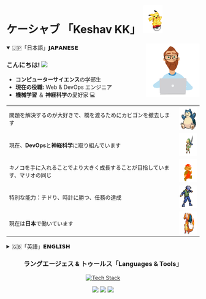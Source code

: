 # ケーシャブ 「Keshav KK」 <img src="https://github.com/keshav-k3/mygifs/blob/4cdf4e350df020dbd4be137eb9867992ed439465/gitgifs/pika1.gif" width="50px">

<img align="right" alt="PC GIF" src="https://github.com/keshav-k3/mygifs/blob/4cdf4e350df020dbd4be137eb9867992ed439465/gitgifs/dev1.gif" width="140" />

<details open>
<summary>🇯🇵「日本語」𝗝𝗔𝗣𝗔𝗡𝗘𝗦𝗘</summary>

### こんにちは! <img src="https://github.com/TheDudeThatCode/TheDudeThatCode/blob/master/Assets/Hi.gif" width="29px">

- **コンピューターサイエンス**の学部生
- **現在の役職:** Web & DevOps エンジニア
- **機械学習** ＆ **神経科学**の愛好家 :computer:

<div align="center">
<table>
<tr>
<td>問題を解決するのが大好きで、橋を渡るためにカビゴンを撤去します</td>
<td><img alt="GIF" src="https://github.com/keshav-k3/mygifs/blob/4cdf4e350df020dbd4be137eb9867992ed439465/gitgifs/snorlax.gif" height="60vw" width="60vw" /></td>
</tr>
<tr>
<td>現在、<b>DevOps</b>と<b>神経科学</b>に取り組んでいます</td>
<td><img alt="GIF" src="https://github.com/keshav-k3/mygifs/blob/4cdf4e350df020dbd4be137eb9867992ed439465/gitgifs/zelda.gif" height="60vw" width="60vw" /></td>
</tr>
<tr>
<td>キノコを手に入れることでより大きく成長することが目指しています、マリオの同じ</td>
<td><img alt="GIF" src="https://github.com/keshav-k3/mygifs/blob/4cdf4e350df020dbd4be137eb9867992ed439465/gitgifs/mario1.gif" height="60vw" width="60vw" /></td>
</tr>
<tr>
<td>特別な能力：チドり、時計に勝つ、任務の達成</td>
<td><img alt="GIF" src="https://github.com/keshav-k3/mygifs/blob/4cdf4e350df020dbd4be137eb9867992ed439465/gitgifs/kakashi.gif" height="60vw" width="60vw" /></td>
</tr>
<tr>
<td>現在は<b>日本</b>で働いています</td>
<td><img alt="GIF" src="https://github.com/keshav-k3/mygifs/blob/4cdf4e350df020dbd4be137eb9867992ed439465/gitgifs/charizard.gif" height="60vw" width="60vw" /></td>
</tr>
</table>
</div>

</details>

<details>
<summary>🇬🇧「英語」𝗘𝗡𝗚𝗟𝗜𝗦𝗛</summary>

### Hello! <img src="https://github.com/TheDudeThatCode/TheDudeThatCode/blob/master/Assets/Hi.gif" width="29px">

- Undergraduate in **Computer Science**
- **Current Position:** Web & DevOps Engineer
- **Machine Learning** & **Neuroscience** Enthusiast :computer:

<div align="center">
<table>
<tr>
<td>Love solving problems, like removing Snorlax to cross the bridge</td>
<td><img alt="GIF" src="https://github.com/keshav-k3/mygifs/blob/4cdf4e350df020dbd4be137eb9867992ed439465/gitgifs/snorlax.gif" height="60vw" width="60vw" /></td>
</tr>
<tr>
<td>Currently slashing through <b>DevOps</b> and <b>Neuroscience</b> like Link</td>
<td><img alt="GIF" src="https://github.com/keshav-k3/mygifs/blob/4cdf4e350df020dbd4be137eb9867992ed439465/gitgifs/zelda.gif" height="60vw" width="60vw" /></td>
</tr>
<tr>
<td>Want to learn more and more and grow like Mario with a mushroom</td>
<td><img alt="GIF" src="https://github.com/keshav-k3/mygifs/blob/4cdf4e350df020dbd4be137eb9867992ed439465/gitgifs/mario1.gif" height="60vw" width="60vw" /></td>
</tr>
<tr>
<td>Special Abilities: Chidori, Completing any task assigned ahead of time</td>
<td><img alt="GIF" src="https://github.com/keshav-k3/mygifs/blob/4cdf4e350df020dbd4be137eb9867992ed439465/gitgifs/kakashi.gif" height="60vw" width="60vw" /></td>
</tr>
<tr>
<td>Currently working in <b>Japan</b></td>
<td><img alt="GIF" src="https://github.com/keshav-k3/mygifs/blob/4cdf4e350df020dbd4be137eb9867992ed439465/gitgifs/charizard.gif" height="60vw" width="60vw" /></td>
</tr>
</table>
</div>

</details>

<h3 align="center">ラングエージェス & トゥールス「Languages & Tools」</h3>
<div align="center">
  
[![Tech Stack](https://skillicons.dev/icons?i=rails,laravel,next,bun,tailwind,aws,tensorflow,go,js,ts,python,postgres,supabase,graphql)](https://skillicons.dev)

</div>

<div align="center">
<img src="https://img.shields.io/badge/Listening%20to-country-green?style=for-the-badge&logo=spotify" />
<img src="https://img.shields.io/badge/Coding-Go-0078D4?style=for-the-badge&logo=go" />
<img src="https://img.shields.io/badge/Playing-Valorant-fa4454?style=for-the-badge&logo=valorant" />
</div>
